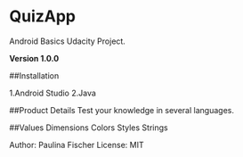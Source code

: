 # QuizApp
Android Basics Udacity Project.

**Version 1.0.0**

##Installation

1.Android Studio
2.Java

##Product Details
Test your knowledge in several languages.

##Values
Dimensions
Colors
Styles
Strings

Author: Paulina Fischer
License: MIT


